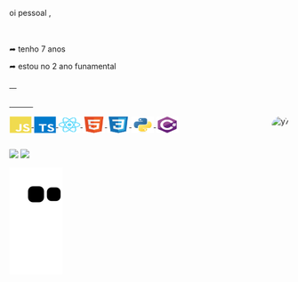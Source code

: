 oi pessoal , 
 
 
 
ㅤ
ㅤ

➦ tenho 7 anos

➦ estou no 2 ano funamental


 <a href="https://github.com/isa7y">
 ㅤ
 
 
 ㅤㅤ
 ㅤ
 
 
  <img align="center" alt="Rafa-Js" height="30" width="40" src="https://raw.githubusercontent.com/devicons/devicon/master/icons/javascript/javascript-plain.svg">
  <img align="center" alt="Rafa-Ts" height="30" width="40" src="https://raw.githubusercontent.com/devicons/devicon/master/icons/typescript/typescript-plain.svg">
  <img align="center" alt="Rafa-React" height="30" width="40" src="https://raw.githubusercontent.com/devicons/devicon/master/icons/react/react-original.svg">
  <img align="center" alt="Rafa-HTML" height="30" width="40" src="https://raw.githubusercontent.com/devicons/devicon/master/icons/html5/html5-original.svg">
  <img align="center" alt="Rafa-CSS" height="30" width="40" src="https://raw.githubusercontent.com/devicons/devicon/master/icons/css3/css3-original.svg">
  <img align="center" alt="Rafa-Python" height="30" width="40" src="https://raw.githubusercontent.com/devicons/devicon/master/icons/python/python-original.svg">
  <img align="center" alt="Rafa-Csharp" height="30" width="40" src="https://raw.githubusercontent.com/devicons/devicon/master/icons/csharp/csharp-original.svg">
  <img align="right" alt="y7" height="150" style="border-radius:50px;" src="6">
 
 
 
  
  ##
 

  <a href="https://instagram.com/isa0fps" target="_blank"><img src="https://img.shields.io/badge/-Instagram-%23E4405F?style=for-the-badge&logo=instagram&logoColor=white" target="_blank"></a>
 <a href="https://discord.gg/hWP4XDaEjY" target="_blank"><img src="https://img.shields.io/badge/Discord-7289DA?style=for-the-badge&logo=discord&logoColor=white" target="_blank">
 
 
</div>
  
 
 ![Snake animation](https://github.com/rafaballerini/rafaballerini/blob/output/github-contribution-grid-snake.svg)

 
